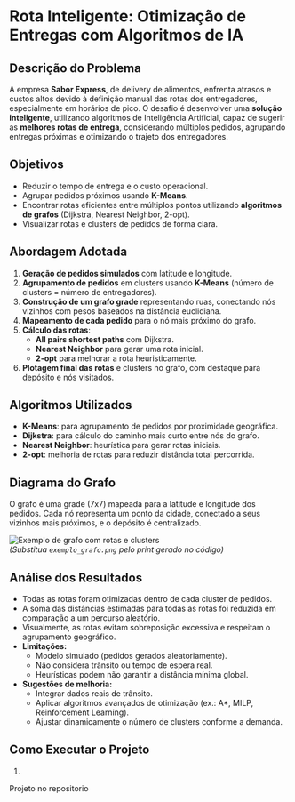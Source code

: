 # Rota Inteligente: Otimização de Entregas com Algoritmos de IA

## Descrição do Problema
A empresa **Sabor Express**, de delivery de alimentos, enfrenta atrasos e custos altos devido à definição manual das rotas dos entregadores, especialmente em horários de pico. O desafio é desenvolver uma **solução inteligente**, utilizando algoritmos de Inteligência Artificial, capaz de sugerir as **melhores rotas de entrega**, considerando múltiplos pedidos, agrupando entregas próximas e otimizando o trajeto dos entregadores.

## Objetivos
- Reduzir o tempo de entrega e o custo operacional.  
- Agrupar pedidos próximos usando **K-Means**.  
- Encontrar rotas eficientes entre múltiplos pontos utilizando **algoritmos de grafos** (Dijkstra, Nearest Neighbor, 2-opt).  
- Visualizar rotas e clusters de pedidos de forma clara.  

## Abordagem Adotada
1. **Geração de pedidos simulados** com latitude e longitude.  
2. **Agrupamento de pedidos** em clusters usando **K-Means** (número de clusters = número de entregadores).  
3. **Construção de um grafo grade** representando ruas, conectando nós vizinhos com pesos baseados na distância euclidiana.  
4. **Mapeamento de cada pedido** para o nó mais próximo do grafo.  
5. **Cálculo das rotas**:  
   - **All pairs shortest paths** com Dijkstra.  
   - **Nearest Neighbor** para gerar uma rota inicial.  
   - **2-opt** para melhorar a rota heuristicamente.  
6. **Plotagem final das rotas** e clusters no grafo, com destaque para depósito e nós visitados.

## Algoritmos Utilizados
- **K-Means**: para agrupamento de pedidos por proximidade geográfica.  
- **Dijkstra**: para cálculo do caminho mais curto entre nós do grafo.  
- **Nearest Neighbor**: heurística para gerar rotas iniciais.  
- **2-opt**: melhoria de rotas para reduzir distância total percorrida.  

## Diagrama do Grafo
O grafo é uma grade (7x7) mapeada para a latitude e longitude dos pedidos. Cada nó representa um ponto da cidade, conectado a seus vizinhos mais próximos, e o depósito é centralizado.

![Exemplo de grafo com rotas e clusters](exemplo_grafo.png)  
*(Substitua `exemplo_grafo.png` pelo print gerado no código)*

## Análise dos Resultados
- Todas as rotas foram otimizadas dentro de cada cluster de pedidos.  
- A soma das distâncias estimadas para todas as rotas foi reduzida em comparação a um percurso aleatório.  
- Visualmente, as rotas evitam sobreposição excessiva e respeitam o agrupamento geográfico.  
- **Limitações:**  
  - Modelo simulado (pedidos gerados aleatoriamente).  
  - Não considera trânsito ou tempo de espera real.  
  - Heurísticas podem não garantir a distância mínima global.  
- **Sugestões de melhoria:**  
  - Integrar dados reais de trânsito.  
  - Aplicar algoritmos avançados de otimização (ex.: A*, MILP, Reinforcement Learning).  
  - Ajustar dinamicamente o número de clusters conforme a demanda.

## Como Executar o Projeto
1.
Projeto no repositorio

